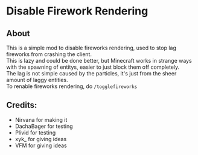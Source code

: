# Disable Firework Rendering
## About
This is a simple mod to disable
fireworks rendering, used to stop lag fireworks from
crashing the client.  
This is lazy and could be done better, but Minecraft works in strange ways with the spawning of entitys, easier to just
block them off completely.  
The lag is not simple caused by the particles, it's just from the sheer amount of laggy entities.  
To renable fireworks rendering, do `/togglefireworks`

## Credits:
  - Nirvana for making it
  - DachaBager for testing
  - Plivid for testing
  - xyk_ for giving ideas
  - VFM for giving ideas
